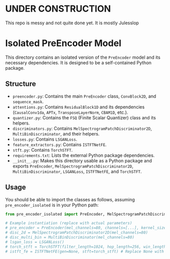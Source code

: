 # UNDER CONSTRUCTION

This repo is messy and not quite done yet. It is mostly Julesslop

# Isolated PreEncoder Model

This directory contains an isolated version of the `PreEncoder` model and its necessary dependencies.
It is designed to be a self-contained Python package.

## Structure

- `preencoder.py`: Contains the main `PreEncoder` class, `ConvBlock2D`, and `sequence_mask`.
- `attentions.py`: Contains `ResidualBlock1D` and its dependencies (`CausalConv1da`, `APTx`, `TransposeLayerNorm`, `CBAM1D`, etc.).
- `quantizer.py`: Contains the `FSQ` (Finite Scalar Quantizer) class and its helpers.
- `discriminators.py`: Contains `MelSpectrogramPatchDiscriminator2D`, `MultiBinDiscriminator`, and their helpers.
- `losses.py`: Contains `LSGANLoss`.
- `feature_extractors.py`: Contains `ISTFTNetFE`.
- `stft.py`: Contains `TorchSTFT`.
- `requirements.txt`: Lists the external Python package dependencies.
- `__init__.py`: Makes this directory usable as a Python package and exports `PreEncoder`, `MelSpectrogramPatchDiscriminator2D`, `MultiBinDiscriminator`, `LSGANLoss`, `ISTFTNetFE`, and `TorchSTFT`.

## Usage

You should be able to import the classes as follows, assuming `pre_encoder_isolated` is in your Python path:

```python
from pre_encoder_isolated import PreEncoder, MelSpectrogramPatchDiscriminator2D, MultiBinDiscriminator, LSGANLoss, ISTFTNetFE, TorchSTFT

# Example instantiation (replace with actual parameters)
# pre_encoder = PreEncoder(mel_channels=80, channels=[...], kernel_sizes=[...])
# disc_2d = MelSpectrogramPatchDiscriminator2D(mel_channels=80)
# disc_multi_bin = MultiBinDiscriminator(mel_channels=80)
# lsgan_loss = LSGANLoss()
# torch_stft = TorchSTFT(filter_length=1024, hop_length=256, win_length=1024)
# istft_fe = ISTFTNetFE(gen=None, stft=torch_stft) # Replace None with actual generator model
```

